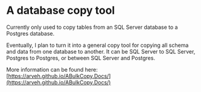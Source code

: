 # A database copy tool

Currently only used to copy tables from an SQL Server database to a Postgres database.

Eventually, I plan to turn it into a general copy tool for copying all schema and data from one database to another. It can be SQL Server to SQL Server, Postgres to Postgres, or between SQL Server and Postgres.

More information can be found here: [https://arveh.github.io/ABulkCopy.Docs/](https://arveh.github.io/ABulkCopy.Docs/)


